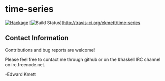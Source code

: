 time-series
===========

[![Hackage](https://img.shields.io/hackage/v/time-series.svg)](https://hackage.haskell.org/package/time-series) [![Build Status](https://secure.travis-ci.org/ekmett/time-series.png?branch=master)](http://travis-ci.org/ekmett/time-series

Contact Information
-------------------

Contributions and bug reports are welcome!

Please feel free to contact me through github or on the #haskell IRC channel on irc.freenode.net.

-Edward Kmett
